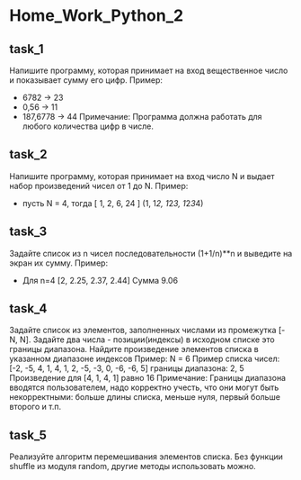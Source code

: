 # Home_Work_Python_2
## task_1
Напишите программу, которая принимает на вход вещественное число и показывает сумму его цифр.
Пример:

- 6782     -> 23
- 0,56     -> 11
- 187,6778 -> 44
Примечание: Программа должна работать для любого количества цифр в числе.
## task_2
Напишите программу, которая принимает на вход число N и выдает набор произведений чисел от 1 до N.
Пример:

- пусть N = 4, тогда [ 1, 2, 6, 24 ] (1, 1*2, 1*2*3, 1*2*3*4)
## task_3
Задайте список из n чисел последовательности (1+1/n)**n и выведите на экран их сумму.
Пример:

- Для n=4 [2, 2.25, 2.37, 2.44]
Сумма 9.06
## task_4
Задайте список из элементов, заполненных числами из промежутка [-N, N]. Задайте два числа - позиции(индексы) в исходном списке это границы диапазона. Найдите произведение элементов списка в указанном диапазоне индексов
Пример:
N = 6
Пример списка чисел: [-2, -5, 4, 1, 4, 1, 2, -5, -3, 0, -6, -6, 5]
границы диапазона: 2, 5
Произведение для [4, 1, 4, 1] равно 16
Примечание: Границы диапазона вводятся пользователем, надо корректно учесть, что они могут быть некорректными: больше длины списка, меньше нуля, первый больше второго и т.п.
## task_5
Реализуйте алгоритм перемешивания элементов списка. Без функции shuffle из модуля random, другие методы использовать можно.